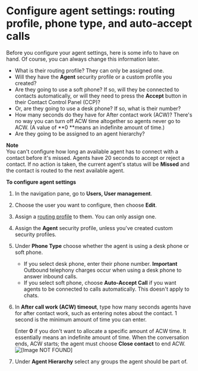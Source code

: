 # Configure agent settings: routing profile, phone type, and auto\-accept calls<a name="configure-agents"></a>

Before you configure your agent settings, here is some info to have on hand\. Of course, you can always change this information later\. 
+ What is their routing profile? They can only be assigned one\. 
+ Will they have the **Agent** security profile or a custom profile you created? 
+ Are they going to use a soft phone? If so, will they be connected to contacts automatically, or will they need to press the **Accept** button in their Contact Control Panel \(CCP\)?
+ Or, are they going to use a desk phone? If so, what is their number?
+ How many seconds do they have for After contact work \(ACW\)? There's no way you can turn off ACW time altogether so agents never go to ACW\. \(A value of **0 **means an indefinite amount of time\.\)
+ Are they going to be assigned to an agent hierarchy?

**Note**  
You can't configure how long an available agent has to connect with a contact before it's missed\. Agents have 20 seconds to accept or reject a contact\. If no action is taken, the current agent's status will be **Missed** and the contact is routed to the next available agent\.

**To configure agent settings**

1. In the navigation pane, go to **Users, User management**\.

1. Choose the user you want to configure, then choose **Edit**\.

1. Assign a [routing profile](routing-profiles.md) to them\. You can only assign one\.

1. Assign the **Agent** security profile, unless you've created custom security profiles\.

1. Under **Phone Type** choose whether the agent is using a desk phone or soft phone\. 
   + If you select desk phone, enter their phone number\.
**Important**  
Outbound telephony charges occur when using a desk phone to answer inbound calls\.
   + If you select soft phone, choose **Auto\-Accept Call** if you want agents to be connected to calls automatically\. This doesn't apply to chats\. 

1. In **After call work \(ACW\) timeout**, type how many seconds agents have for after contact work, such as entering notes about the contact\. 1 second is the minimum amount of time you can enter\.

   Enter **0** if you don't want to allocate a specific amount of ACW time\. It essentially means an indefinite amount of time\. When the conversation ends, ACW starts; the agent must choose **Close contact** to end ACW\.  
![\[Image NOT FOUND\]](http://docs.aws.amazon.com/connect/latest/adminguide/images/acw-timeout.png)

1. Under **Agent Hierarchy** select any groups the agent should be part of\.